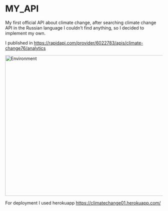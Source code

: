 # MY_API

My first official API about climate change, after searching climate change API in the Russian language I couldn’t find anything, so I decided to implement my own.

I published in https://rapidapi.com/provider/6022783/apis/climate-change76/analytics

<img src=https://user-images.githubusercontent.com/87446059/152011009-de8fd495-5040-4d08-9842-8b87bbb42b42.jpg alt="Environment" width="550" height="450">

For deployment I used herokuapp https://climatechange01.herokuapp.com/
